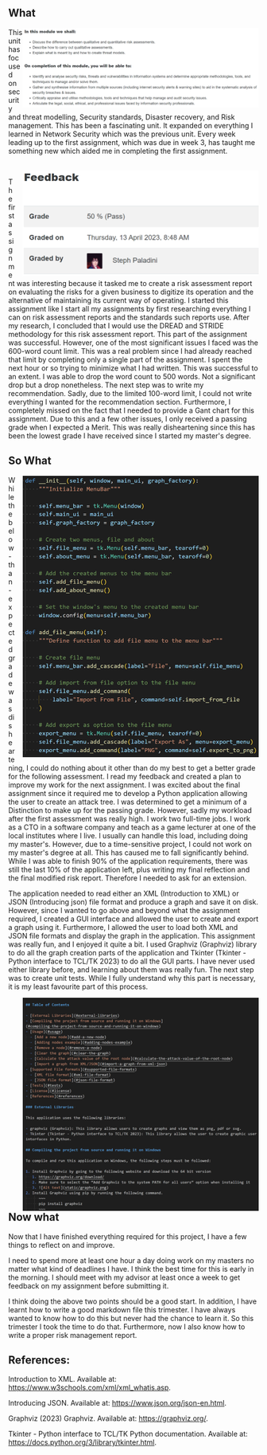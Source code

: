 ## What

<img src="static/learning.png" width="475" height="auto" align="right">

This unit has focused on security and threat modelling, Security standards, Disaster recovery, and Risk management. This has been a fascinating unit. It expanded on everything I learned in Network Security which was the previous unit. Every week leading up to the first assignment, which was due in week 3, has taught me something new which aided me in completing the first assignment. 

<br>
<img src="static/grade.png" width="475" height="auto" style="float: right; margin: 0 0 0 15px;">

The first assignment was interesting because it tasked me to create a risk assessment report on evaluating the risks for a given business to digitize its operation and the alternative of maintaining its current way of operating. I started this assignment like I start all my assignments by first researching everything I can on risk assessment reports and the standards such reports use. After my research, I concluded that I would use the DREAD and STRIDE methodology for this risk assessment report. This part of the assignment was successful. However, one of the most significant issues I faced was the 600-word count limit. This was a real problem since I had already reached that limit by completing only a single part of the assignment. I spent the next hour or so trying to minimize what I had written. This was successful to an extent. I was able to drop the word count to 500 words. Not a significant drop but a drop nonetheless. The next step was to write my recommendation. Sadly, due to the limited 100-word limit, I could not write everything I wanted for the recommendation section. Furthermore, I completely missed on the fact that I needed to provide a Gant chart for this assignment. Due to this and a few other issues, I only received a passing grade when I expected a Merit. This was really disheartening since this has been the lowest grade I have received since I started my master's degree.


## So What
<img src="static/gui.png" width="475" height="auto" style="float: right; margin: 0 0 0 15px;">
While the below-than-expected grade was disheartening, I could do nothing about it other than do my best to get a better grade for the following assessment. I read my feedback and created a plan to improve my work for the next assignment. I was excited about the final assignment since it required me to develop a Python application allowing the user to create an attack tree. I was determined to get a minimum of a Distinction to make up for the passing grade. However, sadly my workload after the first assessment was really high. I work two full-time jobs. I work as a CTO in a software company and teach as a game lecturer at one of the local institutes where I live. I usually can handle this load, including doing my master's. However, due to a time-sensitive project, I could not work on my master's degree at all. This has caused me to fall significantly behind. While I was able to finish 90% of the application requirements, there was still the last 10% of the application left, plus writing my final reflection and the final modified risk report. Therefore I needed to ask for an extension.

The application needed to read either an XML (Introduction to XML) or JSON (Introducing json) file format and produce a graph and save it on disk. However, since I wanted to go above and beyond what the assignment required, I created a GUI interface and allowed the user to create and export a graph using it. Furthermore, I allowed the user to load both XML and JSON file formats and display the graph in the application. This assignment was really fun, and I enjoyed it quite a bit. I used Graphviz (Graphviz) library to do all the graph creation parts of the application and Tkinter (Tkinter - Python interface to TCL/TK 2023) to do all the GUI parts. I have never used either library before, and learning about them was really fun. The next step was to create unit tests. While I fully understand why this part is necessary, it is my least favourite part of this process.

<img src="static/markdown.png" width="475" height="auto" style="float: right; margin: 0 0 0 15px;">

## Now what
Now that I have finished everything required for this project, I have a few things to reflect on and improve.

I need to spend more at least one hour a day doing work on my masters no matter what kind of deadlines I have. I think the best time for this is early in the morning.
I should meet with my advisor at least once a week to get feedback on my assignment before submitting it.

I think doing the above two points should be a good start. In addition, I have learnt how to write a good markdown file this trimester. I have always wanted to know how to do this but never had the chance to learn it. So this trimester I took the time to do that. Furthermore, now I also know how to write a proper risk management report.


## References:

Introduction to XML. Available at: https://www.w3schools.com/xml/xml_whatis.asp. 

Introducing JSON. Available at: https://www.json.org/json-en.html. 

Graphviz (2023) Graphviz. Available at: https://graphviz.org/.

Tkinter - Python interface to TCL/TK Python documentation. Available at: https://docs.python.org/3/library/tkinter.html.